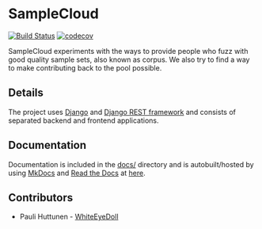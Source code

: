 # SampleCloud

[![Build Status](https://travis-ci.org/WhiteEyeDoll/SampleCloud.svg?branch=master)](https://travis-ci.org/WhiteEyeDoll/SampleCloud)
[![codecov](https://codecov.io/gh/WhiteEyeDoll/SampleCloud/branch/master/graph/badge.svg)](https://codecov.io/gh/WhiteEyeDoll/SampleCloud)

SampleCloud experiments with the ways to provide people who fuzz
with good quality sample sets, also known as corpus. We also try to find a way to make
contributing back to the pool possible.

## Details

The project uses [Django](https://www.djangoproject.com/) and [Django REST framework](http://www.django-rest-framework.org/) and
consists of separated backend and frontend applications.

## Documentation

Documentation is included in the [docs/](docks/) directory and is autobuilt/hosted
by using [MkDocs](http://www.mkdocs.org/) and [Read the Docs](https://readthedocs.org/) at [here](http://samplecloud.readthedocs.io/en/latest/).

## Contributors

- Pauli Huttunen - [WhiteEyeDoll](https://github.com/WhiteEyeDoll)